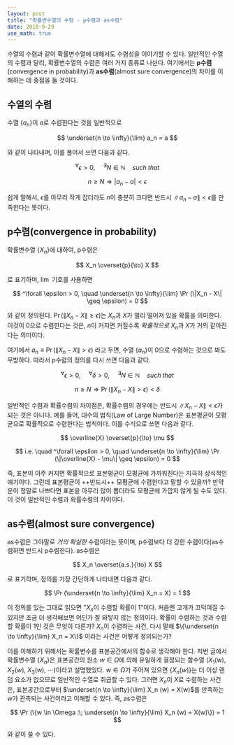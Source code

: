 ```yaml
---
layout: post
title: "확률변수열의 수렴 - p수렴과 as수렴"
date: 2018-9-29
use_math: true
---
```

수열의 수렴과 같이 확률변수열에 대해서도 수렴성을 이야기할 수 있다. 일반적인 수열의 수렴과 달리, 확률변수열의 수렴은 여러 가지 종류로 나뉜다. 여기에서는 **p수렴**(convergence in probability)과 **as수렴**(almost sure convergence)의 차이를 이해하는 데 중점을 둘 것이다.

## 수열의 수렴

수열 $\{a_n\}$이 $a$로 수렴한다는 것을 일반적으로

$$
\underset{n \to \infty}{\lim} a_n = a
$$

와 같이 나타내며, 이를 풀어서 쓰면 다음과 같다.

$$
^\forall \epsilon > 0, \quad ^\exists N \in \mathbb{N} \quad such\; that
$$

$$
n \geq N \Rightarrow |a_n - a| < \epsilon
$$

쉽게 말해서, $\epsilon$를 아무리 작게 잡더라도 $n$이 충분히 크다면 반드시 $\|a_n - a\| < \epsilon$를 만족한다는 뜻이다.

## p수렴(convergence in probability)

확률변수열 $\{X_n\}$에 대하여, p수렴은

$$
X_n \overset{p}{\to} X
$$

로 표기하며, $\lim$ 기호를 사용하면

$$
^\forall \epsilon > 0, \quad \underset{n \to \infty}{\lim} \Pr (\|X_n - X\| \geq \epsilon) = 0
$$

와 같이 정의된다. $\Pr (\|X_n - X\| \geq \epsilon)$는 $X_n$과 $X$가 멀리 떨어져 있을 확률을 의미한다. 이것이 0으로 수렴한다는 것은, $n$이 커지면 커질수록 *확률적으로* $X_n$과 $X$가 거의 같아진다는 의미이다.

여기에서 $a_n \equiv \Pr (\|X_n - X\| > \epsilon)$ 라고 두면, 수열 $\{a_n\}$이 0으로 수렴하는 것으로 봐도 무방하다. 따라서 p수렴의 정의를 다시 쓰면 다음과 같다.

$$
^\forall \epsilon > 0, \quad ^\forall \delta > 0, \quad ^\exists N \in \mathbb{N} \quad such\; that
$$

$$
n \geq N \Rightarrow \Pr (\|X_n - X\| > \epsilon) < \delta
$$

일반적인 수렴과 확률수렴의 차이점은, 확률수렴의 경우에는 반드시 $\|X_n - X\| < \epsilon$가 되는 것은 아니다. 예를 들어, 대수의 법칙(Law of Large Number)은 표본평균이 모평균으로 확률적으로 수렴한다는 법칙이다. 이를 수식으로 쓰면 다음과 같다.

$$
\overline{X} \overset{p}{\to} \mu
$$

$$
i.e. \quad ^\forall \epsilon > 0, \quad \underset{n \to \infty}{\lim} \Pr (\|\overline{X} - \mu\| \geq \epsilon) = 0
$$

즉, 표본이 아주 커지면 확률적으로 표본평균이 모평균에 가까워진다는 지극히 상식적인 얘기이다. 그런데 표본평균이 ++반드시++ 모평균에 수렴한다고 말할 수 있을까? 만약 운이 정말로 나쁘다면 표본을 아무리 많이 뽑더라도 모평균에 가깝지 않게 될 수도 있다. 이 것이 일반적인 수렴과 확률수렴의 차이이다.

## as수렴(almost sure convergence)

as수렴은 그야말로 *거의 확실한* 수렴이라는 뜻이며, p수렴보다 더 강한 수렴이다(as수렴하면 반드시 p수렴한다). as수렴은 

$$
X_n \overset{a.s.}{\to} X
$$

로 표기하며, 정의를 가장 간단하게 나타내면 다음과 같다.

$$
\Pr (\underset{n \to \infty}{\lim} X_n = X) = 1
$$

이 정의를 있는 그대로 읽으면 "$X_n$이 수렴할 확률이 1"이다. 처음엔 고개가 끄덕여질 수 있지만 조금 더 생각해보면 어딘가 잘 와닿지 않는 정의이다. 확률이 수렴하는 것과 수렴할 확률이 1인 것은 무엇이 다른가? $X_n$이 수렴하는 사건, 다시 말해 $\{\underset{n \to \infty}{\lim} X_n = X\}$ 이라는 사건은 어떻게 정의되는가?

이를 이해하기 위해서는 확률변수를 표본공간에서의 함수로 생각해야 한다. 저번 글에서 확률변수열 $\{X_n\}$은 표본공간의 원소 $w \in \Omega$에 의해 유일하게 결정되는 함수열 $(X_1 (w),\; X_2 (w),\; X_3 (w),\; \cdots)$이라고 설명했었다. $w \in \Omega$가 주어져 있으면 $\{X_n (w)\}$는 더 이상 랜덤 요소가 없으므로 일반적인 수열로 취급할 수 있다. 그러면 $X_n$이 $X$로 수렴하는 사건은, 표본공간으로부터 $\underset{n \to \infty}{\lim} X_n (w) = X(w)$를 만족하는 $w$가 관측되는 사건이라고 이해할 수 있다. 즉, as수렴은

$$
\Pr (\{w \in \Omega :\; \underset{n \to \infty}{\lim} X_n (w) = X(w)\}) = 1
$$

와 같이 쓸 수 있다.
